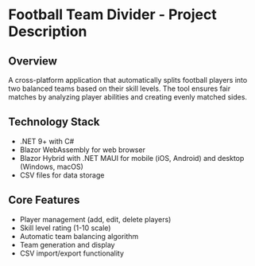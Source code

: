 # Football Team Divider - Project Description

## Overview
A cross-platform application that automatically splits football players into two balanced teams based on their skill levels. The tool ensures fair matches by analyzing player abilities and creating evenly matched sides.

## Technology Stack
- .NET 9+ with C#
- Blazor WebAssembly for web browser
- Blazor Hybrid with .NET MAUI for mobile (iOS, Android) and desktop (Windows, macOS)
- CSV files for data storage

## Core Features
- Player management (add, edit, delete players)
- Skill level rating (1-10 scale)
- Automatic team balancing algorithm
- Team generation and display
- CSV import/export functionality